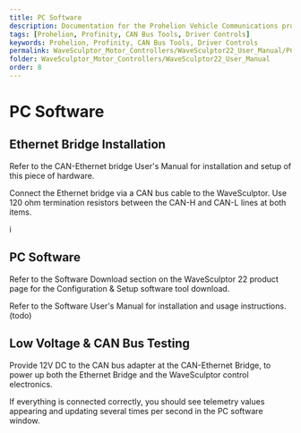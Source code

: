 ```yaml
---
title: PC Software
description: Documentation for the Prohelion Vehicle Communications protocol
tags: [Prohelion, Profinity, CAN Bus Tools, Driver Controls]
keywords: Prohelion, Profinity, CAN Bus Tools, Driver Controls
permalink: WaveSculptor_Motor_Controllers/WaveSculptor22_User_Manual/PC_Software.html
folder: WaveSculptor_Motor_Controllers/WaveSculptor22_User_Manual
order: 8
---
```


# PC Software

## Ethernet Bridge Installation

Refer to the CAN-Ethernet bridge User's Manual for installation and setup of this piece of hardware.

Connect the Ethernet bridge via a CAN bus cable to the WaveSculptor.  Use 120 ohm termination resistors between the CAN-H and CAN-L lines at both items.

i

## PC Software

Refer to the Software Download section on the WaveSculptor 22 product page for the Configuration & Setup software tool 
download.

Refer to the Software User's Manual for installation and usage instructions. (todo)

## Low Voltage & CAN Bus Testing

Provide 12V DC to the CAN bus adapter at the CAN-Ethernet Bridge, to power up both the Ethernet Bridge and the WaveSculptor control electronics.  

If everything is connected correctly, you should see telemetry values appearing and updating several times per second in the PC software window.



